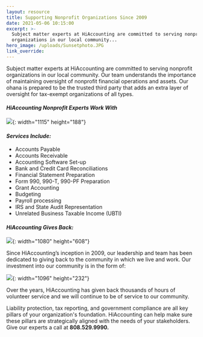 ```yaml
---
layout: resource
title: Supporting Nonprofit Organizations Since 2009
date: 2021-05-06 10:15:00
excerpt: >-
  Subject matter experts at HiAccounting are committed to serving nonprofit
  organizations in our local community...
hero_image: /uploads/Sunsetphoto.JPG
link_override:
---
```


Subject matter experts at HiAccounting are committed to serving nonprofit organizations in our local community. Our team understands the importance of maintaining oversight of nonprofit financial operations and assets. Our ohana is prepared to be the trusted third party that adds an extra layer of oversight for tax-exempt organizations of all types.

#### ***HiAccounting Nonprofit Experts Work With***

![](/uploads/screen-shot-2021-05-06-at-10-06-42-pm.png){: width="1115" height="188"}

#### ***Services Include:***

* Accounts Payable&nbsp; &nbsp; &nbsp; &nbsp;&nbsp;
* Accounts Receivable
* Accounting Software Set-up
* Bank and Credit Card Reconciliations
* Financial Statement Preparation
* Form 990, 990-T, 990-PF Preparation
* Grant Accounting
* Budgeting
* Payroll processing
* IRS and State Audit Representation
* Unrelated Business Taxable Income (UBTI)

#### ***HiAccounting Gives Back:***

![](/uploads/hfb.jpeg){: width="1080" height="608"}

Since HiAccounting’s inception in 2009, our leadership and team has been dedicated to giving back to the community in which we live and work. Our investment into our community is in the form of:

![](/uploads/screen-shot-2021-05-06-at-10-09-49-pm.png){: width="1096" height="232"}

Over the years, HiAccounting has given back thousands of hours of volunteer service and we will continue to be of service to our community.

Liability protection, tax reporting, and government compliance are all key pillars of your organization's foundation. HiAccounting can help make sure these pillars are strategically aligned with the needs of your stakeholders. Give our experts a call at&nbsp;**808\.529.9990.**

